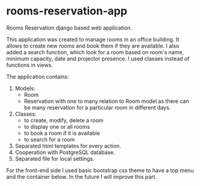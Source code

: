# rooms-reservation-app

Rooms Reservation django based web application.

This application was created to manage rooms in an office building. 
It allows to create new rooms and book them if they are available.
I also added a search function, which look for a room based on room's name, minimum capacity, date and projector presence.
I used classes instead of functions in views.

The application contains:
1. Models:
    - Room
    - Reservation with one to many relation to Room model as there can be many reservation for a particular room in different days.
2. Classes:
    - to create, modify, delete a room
    - to display one or all rooms
    - to book a room if it is available
    - to search for a room
3. Separated html templates for every action.
4. Cooperation with PostgreSQL database.
5. Separated file for local settings.


For the front-end side I used basic bootstrap css theme to have a top menu and the container below. 
In the future I will improve this part.
